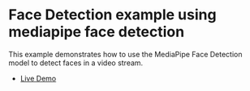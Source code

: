 # Face Detection example using mediapipe face detection

This example demonstrates how to use the MediaPipe Face Detection model to detect faces in a video stream.

- [Live Demo](https://gorgeous-stardust-ce4e64.netlify.app/)
